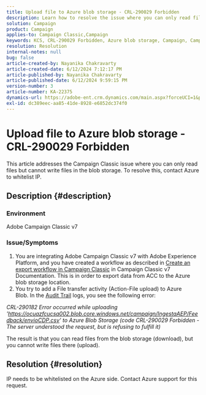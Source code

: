 ```yaml
---
title: Upload file to Azure blob storage - CRL-290029 Forbidden
description: Learn how to resolve the issue where you can only read files but cannot write files in the blob storage.
solution: Campaign
product: Campaign
applies-to: Campaign Classic,Campaign
keywords: KCS, CRL-290029 Forbidden, Azure blob storage, Campaign, Campaign Classic, Adobe Experience Platform
resolution: Resolution
internal-notes: null
bug: false
article-created-by: Nayanika Chakravarty
article-created-date: 6/12/2024 7:12:17 PM
article-published-by: Nayanika Chakravarty
article-published-date: 6/12/2024 9:59:15 PM
version-number: 3
article-number: KA-22375
dynamics-url: https://adobe-ent.crm.dynamics.com/main.aspx?forceUCI=1&pagetype=entityrecord&etn=knowledgearticle&id=d332d8aa-ef28-ef11-840a-000d3a3764e0
exl-id: dc389eec-aa85-41de-8928-e6852dc374f0
---
```

# Upload file to Azure blob storage - CRL-290029 Forbidden


This article addresses the Campaign Classic issue where you can only read files but cannot write files in the blob storage. To resolve this, contact Azure to whitelist IP.

## Description {#description}


### Environment

Adobe Campaign Classic v7

### Issue/Symptoms

1. You are integrating Adobe Campaign Classic v7 with Adobe Experience Platform, and you have created a workflow as described in [Create an export workflow in Campaign Classic](https://experienceleague.adobe.com/docs/campaign-classic/using/integrating-with-adobe-experience-cloud/aep-sources-destinations/export-campaign-data.html?lang=en#create-an-export-workflow-in-campaign-classic) in Campaign Classic v7 Documentation. This is in order to export data from ACC to the Azure blob storage location.
2. You try to add a File transfer activity (Action-File upload) to Azure Blob. In the [Audit Trail](https://experienceleague.adobe.com/docs/campaign-classic-learn/tutorials/monitoring/audit-trail.html?lang=en) logs, you see the following error:


*CRL-290182 Error occurred while uploading 'https://ocuazfcucsa002.blob.core.windows.net/campaign/IngestaAEP/Feedback/envioCDP.csv' to Azure Blob Storage (code CRL-290029 Forbidden - The server understood the request, but is refusing to fulfill it)*

The result is that you can read files from the blob storage (download), but you cannot write files there (upload).


## Resolution {#resolution}


IP needs to be whitelisted on the Azure side. Contact Azure support for this request.
